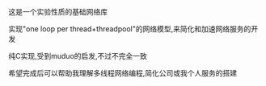 这是一个实验性质的基础网络库

实现"one loop per thread+threadpool"的网络模型,来简化和加速网络服务的开发

纯C实现,受到muduo的启发,不过不完全一致

希望完成后可以帮助我理解多线程网络编程,简化公司或我个人服务的搭建
